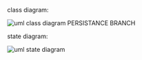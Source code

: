 class diagram:

![uml class diagram PERSISTANCE BRANCH](https://user-images.githubusercontent.com/75387956/103082128-b31a5800-45d9-11eb-83fa-b62215a7535c.png)


state diagram:

![uml state diagram](https://user-images.githubusercontent.com/75387956/103080714-b06a3380-45d6-11eb-95c2-eff963756edb.png)

